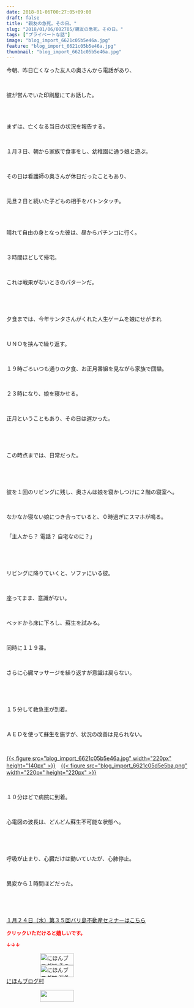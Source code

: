 ```yaml
---
date: 2018-01-06T00:27:05+09:00
draft: false
title: "親友の急死。その日。"
slug: "2018/01/06/002705/親友の急死。その日。"
tags: ["プライベートな話"]
image: "blog_import_6621c05b5e46a.jpg"
feature: "blog_import_6621c05b5e46a.jpg"
thumbnail: "blog_import_6621c05b5e46a.jpg"
---
```

<p>今朝、昨日亡くなった友人の奥さんから電話があり、</p><p> </p><p>彼が営んでいた印刷屋にてお話した。</p><p> </p><p><br/>まずは、亡くなる当日の状況を報告する。</p><p> </p><p>１月３日、朝から家族で食事をし、幼稚園に通う娘と遊ぶ。</p><p> </p><p>その日は看護師の奥さんが休日だったこともあり、</p><p> </p><p>元旦２日と続いた子どもの相手をバトンタッチ。</p><p> </p><p><br/>晴れて自由の身となった彼は、昼からパチンコに行く。</p><p> </p><p>３時間ほどして帰宅。</p><p> </p><p>これは戦果がないときのパターンだ。</p><p> </p><p> </p><p>夕食までは、今年サンタさんがくれた人生ゲームを娘にせがまれ</p><p> </p><p>ＵＮＯを挟んで繰り返す。</p><p> </p><p>１９時ごろいつも通りの夕食、お正月番組を見ながら家族で団欒。</p><p> </p><p>２３時になり、娘を寝かせる。</p><p> </p><p>正月ということもあり、その日は遅かった。</p><p> </p><p> </p><p>この時点までは、日常だった。</p><p> </p><p> </p><p>彼を１回のリビングに残し、奥さんは娘を寝かしつけに２階の寝室へ。</p><p> </p><p>なかなか寝ない娘につき合っていると、０時過ぎにスマホが鳴る。</p><p><br/>「主人から？ 電話？ 自宅なのに？」</p><p> </p><p> </p><p>リビングに降りていくと、ソファにいる彼。</p><p> </p><p>座ってまま、意識がない。</p><p> </p><p>ベッドから床に下ろし、蘇生を試みる。</p><p> </p><p>同時に１１９番。</p><p> </p><p>さらに心臓マッサージを繰り返すが意識は戻らない。</p><p> </p><p> </p><p>１５分して救急車が到着。</p><p> </p><p>ＡＥＤを使って蘇生を施すが、状況の改善は見られない。</p><p> </p><p><a href="blog_import_6621c05b5e46a.jpg">{{< figure src="blog_import_6621c05b5e46a.jpg" width="220px" height="140px" >}}</a>　<a href="blog_import_6621c05d5e5ba.png">{{< figure src="blog_import_6621c05d5e5ba.png" width="220px" height="220px" >}}</a></p><p> </p><p>１０分ほどで病院に到着。</p><p> </p><p>心電図の波長は、どんどん蘇生不可能な状態へ。</p><p> </p><p> </p><p>呼吸が止まり、心臓だけは動いていたが、心肺停止。</p><p> </p><p>異変から１時間ほどだった。</p><p> </p><p> </p><p><a href="iin.co.jp" target="_blank">１月２４日（水）第３５回バリ島不動産セミナーはこちら</a></p><p><font color="#ff0000" size="2"><strong>クリックいただけると嬉しいです。</strong></font></p><p><font color="#ff0000" size="2"><strong>↓↓↓</strong></font></p><p><a href="ranking.html?p_cid=01260127" id="&amp;blogmura_banner" target="_blank"><img alt="にほんブログ村 その他生活ブログ 不動産投資へ" border="0" height="31" src="data:image/svg+xml;charset=utf-8,%3Csvg%20xmlns%3D%22http%3A%2F%2Fwww.w3.org%2F2000%2Fsvg%22%20title%3D%22Placeholder%20for%20Images%22%20role%3D%22presentation%22%20viewBox%3D%220%200%2088%2031%22%20%2F%3E" width="88" data-src="https://img-proxy.blog-video.jp/images?url=http%3A%2F%2Flife.blogmura.com%2Fhudousantoushi%2Fimg%2Fhudousantoushi88_31.gif" style="aspect-ratio: auto 88 / 31;"/><noscript><img alt="にほんブログ村 その他生活ブログ 不動産投資へ" border="0" height="31" src="https://img-proxy.blog-video.jp/images?url=http%3A%2F%2Flife.blogmura.com%2Fhudousantoushi%2Fimg%2Fhudousantoushi88_31.gif" width="88"></noscript></a><br/><a href="ranking.html?p_cid=01260127" target="_blank"><img alt="にほんブログ村 海外生活ブログ バリ島情報へ" border="0" height="31" src="data:image/svg+xml;charset=utf-8,%3Csvg%20xmlns%3D%22http%3A%2F%2Fwww.w3.org%2F2000%2Fsvg%22%20title%3D%22Placeholder%20for%20Images%22%20role%3D%22presentation%22%20viewBox%3D%220%200%2088%2031%22%20%2F%3E" width="88" data-src="https://img-proxy.blog-video.jp/images?url=http%3A%2F%2Foverseas.blogmura.com%2Fbali%2Fimg%2Fbali88_31.gif" style="aspect-ratio: auto 88 / 31;"/><noscript><img alt="にほんブログ村 海外生活ブログ バリ島情報へ" border="0" height="31" src="https://img-proxy.blog-video.jp/images?url=http%3A%2F%2Foverseas.blogmura.com%2Fbali%2Fimg%2Fbali88_31.gif" width="88"></noscript></a><br/><a href="ranking.html?p_cid=01260127" target="_blank">にほんブログ村</a></p><p><a href="link.php?1804582" title="人気ブログランキングへ"><img border="0" height="31" src="data:image/svg+xml;charset=utf-8,%3Csvg%20xmlns%3D%22http%3A%2F%2Fwww.w3.org%2F2000%2Fsvg%22%20title%3D%22Placeholder%20for%20Images%22%20role%3D%22presentation%22%20viewBox%3D%220%200%2088%2031%22%20%2F%3E" width="88" data-src="https://blog.with2.net/img/banner/banner_22.gif" style="aspect-ratio: auto 88 / 31;"/><noscript><img border="0" height="31" src="https://blog.with2.net/img/banner/banner_22.gif" width="88"></noscript></a></p><p> </p>

